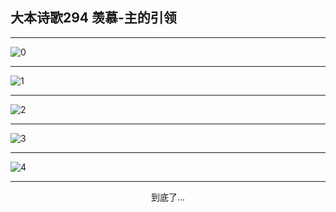 
## 大本诗歌294 羡慕-主的引领
        
<div id="aplayer0"></div>

---

<img alt="0" data-original="https://cdn.jsdelivr.net/gh/k34869/shi/data/d0293/0">

---

<img alt="1" data-original="https://cdn.jsdelivr.net/gh/k34869/shi/data/d0293/1">

---

<img alt="2" data-original="https://cdn.jsdelivr.net/gh/k34869/shi/data/d0293/2">

---

<img alt="3" data-original="https://cdn.jsdelivr.net/gh/k34869/shi/data/d0293/3">

---

<img alt="4" data-original="https://cdn.jsdelivr.net/gh/k34869/shi/data/d0293/4">

---

<p style="text-align: center">到底了...</p>

<script src="/js/dist-view.js"></script>

<script>
MAIN.id = 'd0293';
        
const ap0 = new APlayer({
    container: document.getElementById('aplayer0'),
    volume: 1,
    loop: 'none',
    preload: 'none',
    audio: [{
        name: '大本诗歌294.mp3',
        artist: '大本诗歌',
        url: 'https://res.wx.qq.com/voice/getvoice?mediaid=MzI0NTk3MDM5M18yMjQ3NDkxMTE5',
        cover: '/favicon'
    }]
});
</script>
